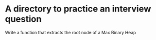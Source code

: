 #  A directory to practice an interview question

Write a function that extracts the root node of a Max Binary Heap
